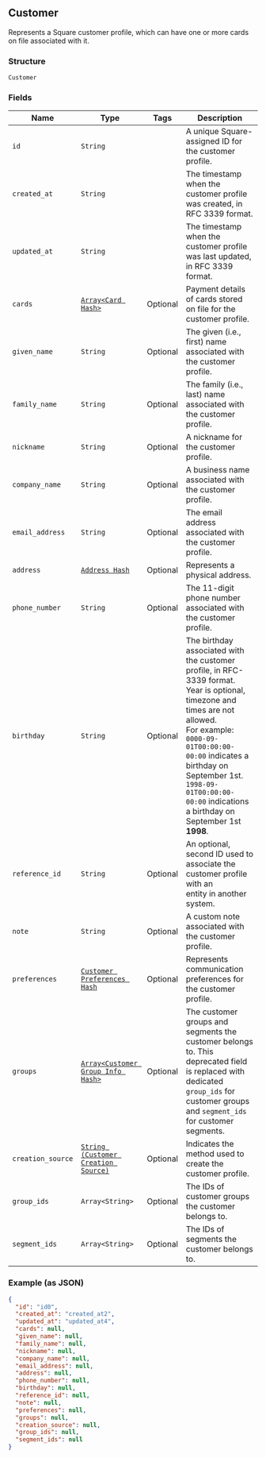 ## Customer

Represents a Square customer profile, which can have one or more
cards on file associated with it.

### Structure

`Customer`

### Fields

| Name | Type | Tags | Description |
|  --- | --- | --- | --- |
| `id` | `String` |  | A unique Square-assigned ID for the customer profile. |
| `created_at` | `String` |  | The timestamp when the customer profile was created, in RFC 3339 format. |
| `updated_at` | `String` |  | The timestamp when the customer profile was last updated, in RFC 3339 format. |
| `cards` | [`Array<Card Hash>`](/doc/models/card.md) | Optional | Payment details of cards stored on file for the customer profile. |
| `given_name` | `String` | Optional | The given (i.e., first) name associated with the customer profile. |
| `family_name` | `String` | Optional | The family (i.e., last) name associated with the customer profile. |
| `nickname` | `String` | Optional | A nickname for the customer profile. |
| `company_name` | `String` | Optional | A business name associated with the customer profile. |
| `email_address` | `String` | Optional | The email address associated with the customer profile. |
| `address` | [`Address Hash`](/doc/models/address.md) | Optional | Represents a physical address. |
| `phone_number` | `String` | Optional | The 11-digit phone number associated with the customer profile. |
| `birthday` | `String` | Optional | The birthday associated with the customer profile, in RFC-3339 format.<br>Year is optional, timezone and times are not allowed.<br>For example: `0000-09-01T00:00:00-00:00` indicates a birthday on September 1st.<br>`1998-09-01T00:00:00-00:00` indications a birthday on September 1st __1998__. |
| `reference_id` | `String` | Optional | An optional, second ID used to associate the customer profile with an<br>entity in another system. |
| `note` | `String` | Optional | A custom note associated with the customer profile. |
| `preferences` | [`Customer Preferences Hash`](/doc/models/customer-preferences.md) | Optional | Represents communication preferences for the customer profile. |
| `groups` | [`Array<Customer Group Info Hash>`](/doc/models/customer-group-info.md) | Optional | The customer groups and segments the customer belongs to. This deprecated field is replaced with dedicated `group_ids` for customer groups and `segment_ids` for customer segments. |
| `creation_source` | [`String (Customer Creation Source)`](/doc/models/customer-creation-source.md) | Optional | Indicates the method used to create the customer profile. |
| `group_ids` | `Array<String>` | Optional | The IDs of customer groups the customer belongs to. |
| `segment_ids` | `Array<String>` | Optional | The IDs of segments the customer belongs to. |

### Example (as JSON)

```json
{
  "id": "id0",
  "created_at": "created_at2",
  "updated_at": "updated_at4",
  "cards": null,
  "given_name": null,
  "family_name": null,
  "nickname": null,
  "company_name": null,
  "email_address": null,
  "address": null,
  "phone_number": null,
  "birthday": null,
  "reference_id": null,
  "note": null,
  "preferences": null,
  "groups": null,
  "creation_source": null,
  "group_ids": null,
  "segment_ids": null
}
```

